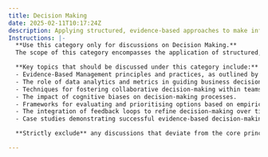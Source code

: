 ```yaml
---
title: Decision Making
date: 2025-02-11T10:17:24Z
description: Applying structured, evidence-based approaches to make informed business choices.
Instructions: |-
  **Use this category only for discussions on Decision Making.**  
  The scope of this category encompasses the application of structured, evidence-based methodologies to facilitate informed decision-making within organisations. It aims to enhance the quality of choices made by leveraging data, empirical evidence, and collaborative insights.

  **Key topics that should be discussed under this category include:**
  - Evidence-Based Management principles and practices, as outlined by Ken Schwaber and Jeff Sutherland.
  - The role of data analytics and metrics in guiding business decisions.
  - Techniques for fostering collaborative decision-making within teams.
  - The impact of cognitive biases on decision-making processes.
  - Frameworks for evaluating and prioritising options based on empirical evidence.
  - The integration of feedback loops to refine decision-making over time.
  - Case studies demonstrating successful evidence-based decision-making in Agile and DevOps environments.

  **Strictly exclude** any discussions that deviate from the core principles of structured decision-making, such as anecdotal evidence, personal opinions without empirical support, or unrelated business strategies that do not align with evidence-based practices.

---
```


